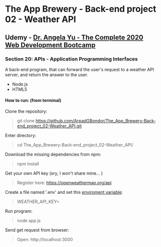 # The App Brewery - Back-end project 02 - Weather API

## Udemy - [Dr. Angela Yu - The Complete 2020 Web Development Bootcamp](https://www.udemy.com/course/the-complete-web-development-bootcamp/)
### Section 20: APIs - Application Programming Interfaces
A back-end program, that can forward the user's request to a weather API server, and return the answer to the user.
 - Node.js
 - HTML5

#### How to run: (from terminal)
 Clone the repository: 
 > git clone https://github.com/ArpadGBondor/The_App_Brewery-Back-end_project_02-Weather_API.git
 
 Enter directory:
 > cd The_App_Brewery-Back-end_project_02-Weather_API/
 
 Download the missing dependencies from npm: 
 > npm install
 
 Get your own API key (sry, I won't share mine... )
 > Register here: https://openweathermap.org/api

 Create a file named '.env' and set this [enviroment variable](https://www.npmjs.com/package/dotenv):
 > WEATHER_API_KEY=

 Run program: 
 > node app.js
 
 Send get request from browser:
 > Open: http://localhost:3000
